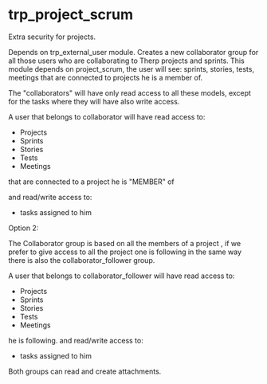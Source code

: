 trp_project_scrum
=================


Extra security for projects.

Depends on trp_external_user module.
Creates a new collaborator group for all those users who are collaborating
to Therp projects and sprints.
This module depends on project_scrum, the user will see:  sprints,
stories, tests, meetings that are connected to projects  he is a member of.

The "collaborators" will have only read access to all these models, except for
the tasks where they will have also write access.

A user that belongs to collaborator will have read access to:

- Projects
- Sprints
- Stories
- Tests
- Meetings

that are connected to a project he is "MEMBER" of

and read/write access to:

- tasks assigned to him


Option 2:

The Collaborator group is based on all the members of a project , if we prefer
to give access to all the project one is following in the same way there is
also the collaborator_follower group.

A user that belongs to collaborator_follower will have read access to:

- Projects
- Sprints
- Stories
- Tests
- Meetings

he is following. and read/write access to:

- tasks assigned to him

Both groups can read and create attachments.
